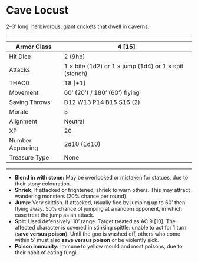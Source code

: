 # Cave Locust

2–3’ long, herbivorous, giant crickets that dwell in caverns.

------

| Armor Class     | 4 [15]                                                |
| ---------------- | ----------------------------------------------------- |
| Hit Dice         | 2 (9hp)                                               |
| Attacks          | 1 × bite (1d2) or 1 × jump (1d4) or 1 × spit (stench) |
| THAC0            | 18 [+1]                                               |
| Movement         | 60’ (20’) / 180’ (60’) flying                         |
| Saving Throws    | D12 W13 P14 B15 S16 (2)                               |
| Morale           | 5                                                     |
| Alignment        | Neutral                                               |
| XP               | 20                                                    |
| Number Appearing | 2d10 (1d10)                                           |
| Treasure Type    | None                                                  |

------

- **Blend in with stone:** May be overlooked or mistaken for statues, due to their stony colouration.
- **Shriek:** If attacked or frightened, shriek to warn others. This may attract wandering monsters (20% chance per round).
- **Jump:** Very skittish. If attacked, usually flee by jumping up to 60’ then flying away. 50% chance of jumping at a random opponent, in which case treat the jump as an attack.
- **Spit:** Used defensively. 10’ range. Target treated as AC 9 [10]. The affected character is covered in stinking spittle: unable to act for 1 turn (**save versus poison**). Until the goo is washed off, others who come within 5’ must also **save versus poison** or be violently sick.
- **Poison immunity:** Immune to yellow mould and most poisons, due to their habit of eating fungi.